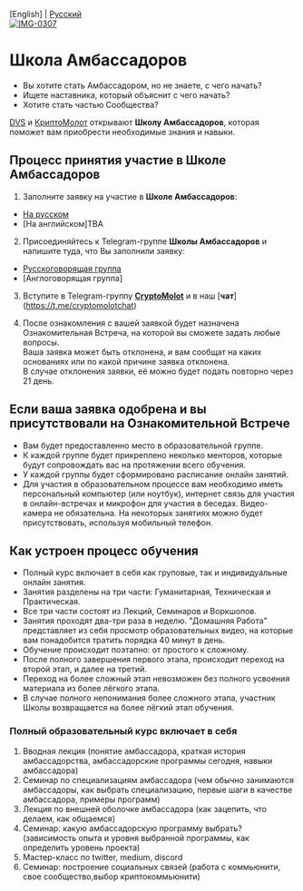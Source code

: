 [English] | [Русский]() <br />
<a href="https://ibb.co/QbWnVX7"><img src="https://i.ibb.co/6nKbSNc/IMG-0307.png" alt="IMG-0307" border="0"></a>
# Школа Амбассадоров
- Вы хотите стать Амбассадором, но не знаете, с чего начать?
- Ищете наставника, который объяснит с чего начать?
- Хотите стать частью Сообщества?

[DVS](https://github.com/Distributed-Validators-Synctems/Self-Identity) и [КриптоМолот](https://t.me/molotcrypto) открывают **Школу Амбассадоров**, которая поможет вам приобрести необходимые знания и навыки. <br />

## Процесс принятия участие в Школе Амбассадоров

1. Заполните заявку на участие в **Школе Амбассадоров**:
- [На русском](https://docs.google.com/forms/d/e/1FAIpQLSdBR6Oi2R8NgIEQCxg-thtz_A5cQRWk7aYPLorWxv5yxKt5VA/viewform?vc=0&c=0&w=1&flr=0)
- [На английском]TBA


2. Присоединяйтесь к Telegram-группе **Школы Амбассадоров** и напишите туда, что Вы заполнили заявку:
- [Русскоговорящая группа](https://t.me/+tO833ziYx5MwNDcy)
- [Англоговорящая группа]

3. Вступите в Telegram-группу [**CryptoMolot**](https://t.me/+B05NMa1u32llOWIy) и в наш [**чат**] (https://t.me/cryptomolotchat)

4. После ознакомления с вашей заявкой будет назначена Ознакомительная Встреча, на которой вы сможете задать любые вопросы. <br />
Ваша заявка может быть отклонена, и вам сообщат на каких основаниях или по какой причине заявка отклонена. <br />
В случае отклонения заявки, её можно будет подать повторно через 21 день. <br /> 

## Если ваша заявка одобрена и вы присутствовали на Ознакомительной Встрече

- Вам будет предоставленно место в образовательной группе.
- К каждой группе будет прикреплено неколько менторов, которые будут сопровождать вас на протяжении всего обучения.
- У каждой группы будет сформировано расписание онлайн занятий.
- Для участия в образовательном процессе вам необходимо иметь персональный компьютер (или ноутбук), интернет связь для участия в онлайн-встречах и микрофон для участия в беседах. Видео-камера не обязательна. На некоторых занятиях можно будет присутствовать, используя мобильный телефон.

## Как устроен процесс обучения

- Полный курс включает в себя как груповые, так и индивидуальные онлайн занятия.
- Занятия разделены на три части: Гуманитарная, Техническая и Практическая.
- Все три части состоят из Лекций, Семинаров и Воркшопов.
- Занятия проходят два-три раза в неделю. "Домашняя Работа" представляет из себя просмотр образовательных видео, на которые вам понадобится тратить порядка 40 минут в день. 
- Обучение происходит поэтапно: от простого к сложному.
- После полного завершения первого этапа, происходит переход на второй этап, и далее на третий.
- Переход на более сложный этап невозможен без полного усвоения материала из более лёгкого этапа.
- В случае полного непонимания более сложного этапа, участник Школы возвращается на более лёгкий этап обучения.

### Полный образовательный курс включает в себя

1. Вводная лекция (понятие амбассадора, краткая история амбассадорства, амбассадорские программы сегодня, навыки амбассадора)
2. Семинар по специализациям амбассадора (чем обычно занимаются амбассадоры, как выбрать специализацию, первые шаги в качестве амбассадора, примеры программ)
3. Лекция по внешней оболочке амбассадора (как зацепить, что делаем, как общаемся)
4. Семинар: какую амбассадорскую программу выбрать? (зависимость опыта и уровня выбранной программы, как определить уровень проекта)
5. Мастер-класс по twitter, medium, discord
6. Семинар: построение социальных связей (работа с коммьюнити, свое сообщество,выбор криптокоммьюнити)
